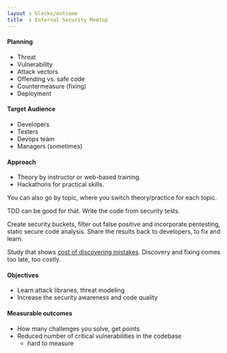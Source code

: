 ```yaml
---
layout : blocks/outcome
title  : Internal Security Meetup
---
```


#### Planning

- Threat
- Vulnerability
- Attack vectors
- Offending vs. safe code
- Countermeasure (fixing)
- Deployment

#### Target Audience

- Developers
- Testers
- Devops team
- Managers (sometimes)

#### Approach

- Theory by instructor or web-based training.
- Hackathons for practical skills.

You can also go by topic, where you switch theory/practice for each
topic.

TDD can be good for that. Write the code from security tests.

Create security buckets, filter out false positive and incorporate
pentesting, static secure code analysis. Share the results back to
developers, to fix and learn.

Study that shows
[cost of discovering mistakes](https://espincorp.wordpress.com/tag/sdlc-bugs/).
Discovery and fixing comes too late, too costly.

#### Objectives

- Learn attack libraries, threat modeling
- Increase the security awareness and code quality

#### Measurable outcomes

- How many challenges you solve, get points
- Reduced number of critical vulnerabilities in the codebase
  - hard to measure
